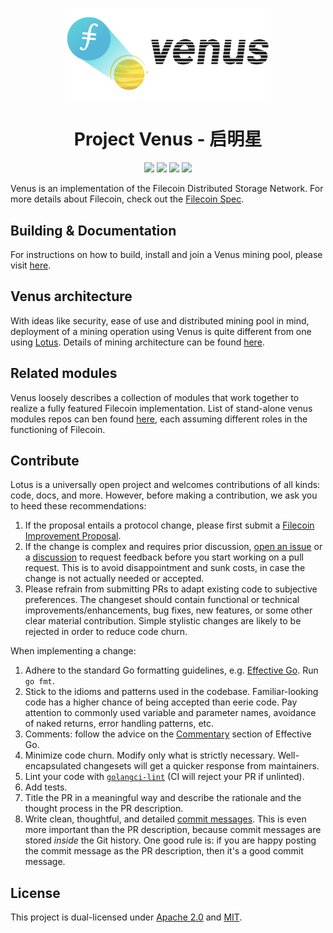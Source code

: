 <p align="center">
  <a href="https://venus.filecoin.io/Overview.html" title="Filecoin Docs">
    <img src="documentation/images/venus_logo_big2.jpg" alt="Project Venus Logo" width="330" />
  </a>
</p>



<h1 align="center">Project Venus - 启明星</h1>

<p align="center">
  <a href="https://circleci.com/gh/filecoin-project/venus"><img src="https://circleci.com/gh/filecoin-project/venus.svg?style=svg"></a>
  <a href="https://github.com/filecoin-project/venus/releases/latest"><img src="https://img.shields.io/endpoint.svg?color=brightgreen&style=flat&logo=GitHub&url=https://raw.githubusercontent.com/filecoin-project/go-filecoin-badges/master/user-devnet.json"></a>
  <a href="https://github.com/filecoin-project/venus/releases"><img src="https://img.shields.io/endpoint.svg?color=blue&style=flat&logo=GitHub&url=https://raw.githubusercontent.com/filecoin-project/go-filecoin-badges/master/nightly-devnet.json" /></a>  
  <a href="https://github.com/filecoin-project/venus/releases"><img src="https://img.shields.io/endpoint.svg?color=brightgreen&style=flat&logo=GitHub&url=https://raw.githubusercontent.com/filecoin-project/go-filecoin-badges/master/staging-devnet.json" /></a>
  <br>
</p>

Venus is an implementation of the Filecoin Distributed Storage Network. For more details about Filecoin, check out the [Filecoin Spec](https://spec.filecoin.io).

## Building & Documentation

For instructions on how to build, install and join a Venus mining pool, please visit [here](https://venus.filecoin.io/Using-venus-Shared-Modules.html).

## Venus architecture

With ideas like security, ease of use and distributed mining pool in mind, deployment of a mining operation using Venus is quite different from one using [Lotus](https://github.com/filecoin-project/lotus). Details of mining architecture can be found [here](https://venus.filecoin.io/Overview.html#architecture).

## Related modules

Venus loosely describes a collection of modules that work together to realize a fully featured Filecoin implementation. List of stand-alone venus modules repos can ben found [here](https://venus.filecoin.io/Using-venus-Shared-Modules.html#introducing-venus-modules), each assuming different roles in the functioning of Filecoin.

## Contribute

Lotus is a universally open project and welcomes contributions of all kinds: code, docs, and more. However, before making a contribution, we ask you to heed these recommendations:

1. If the proposal entails a protocol change, please first submit a [Filecoin Improvement Proposal](https://github.com/filecoin-project/FIPs).
2. If the change is complex and requires prior discussion, [open an issue](https://github.com/filecoin-project/venus/issues) or a [discussion](https://github.com/filecoin-project/venus/discussions) to request feedback before you start working on a pull request. This is to avoid disappointment and sunk costs, in case the change is not actually needed or accepted.
3. Please refrain from submitting PRs to adapt existing code to subjective preferences. The changeset should contain functional or technical improvements/enhancements, bug fixes, new features, or some other clear material contribution. Simple stylistic changes are likely to be rejected in order to reduce code churn.

When implementing a change:

1. Adhere to the standard Go formatting guidelines, e.g. [Effective Go](https://golang.org/doc/effective_go.html). Run `go fmt`.
2. Stick to the idioms and patterns used in the codebase. Familiar-looking code has a higher chance of being accepted than eerie code. Pay attention to commonly used variable and parameter names, avoidance of naked returns, error handling patterns, etc.
3. Comments: follow the advice on the [Commentary](https://golang.org/doc/effective_go.html#commentary) section of Effective Go.
4. Minimize code churn. Modify only what is strictly necessary. Well-encapsulated changesets will get a quicker response from maintainers.
5. Lint your code with [`golangci-lint`](https://golangci-lint.run) (CI will reject your PR if unlinted).
6. Add tests.
7. Title the PR in a meaningful way and describe the rationale and the thought process in the PR description.
8. Write clean, thoughtful, and detailed [commit messages](https://chris.beams.io/posts/git-commit/). This is even more important than the PR description, because commit messages are stored _inside_ the Git history. One good rule is: if you are happy posting the commit message as the PR description, then it's a good commit message.

## License

This project is dual-licensed under [Apache 2.0](https://github.com/filecoin-project/lotus/blob/master/LICENSE-APACHE) and [MIT](https://github.com/filecoin-project/lotus/blob/master/LICENSE-MIT).

